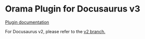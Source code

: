 # Orama Plugin for Docusaurus v3

[Plugin documentation](https://docs.oramasearch.ai/open-source/plugins/plugin-docusaurus)

For Docusaurus v2, please refer to the [v2 branch.](https://www.npmjs.com/package/@orama/plugin-docusaurus)